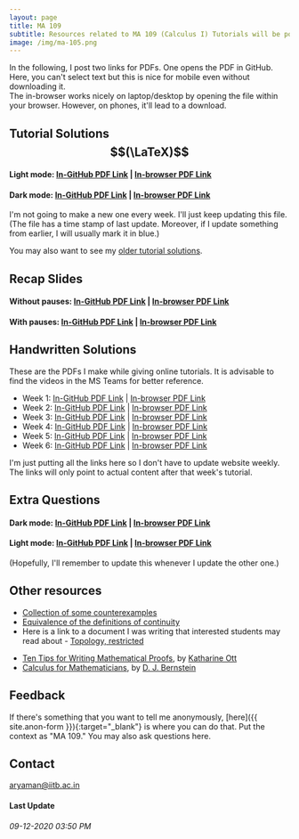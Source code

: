 ```yaml
---
layout: page
title: MA 109
subtitle: Resources related to MA 109 (Calculus I) Tutorials will be posted here
image: /img/ma-105.png
---
```


In the following, I post two links for PDFs. One opens the PDF in GitHub. Here, you can't select text but this is nice for mobile even without downloading it.  
The in-browser works nicely on laptop/desktop by opening the file within your browser. However, on phones, it'll lead to a download.

## Tutorial Solutions $$(\LaTeX)$$
#### Light mode: [In-GitHub PDF Link](https://github.com/aryamanmaithani/ma-109-tut/blob/master/tut-solutions.pdf) | [In-browser PDF Link](https://aryamanmaithani.github.io/ma-109-tut/tut-solutions.pdf)
#### Dark mode: [In-GitHub PDF Link](https://github.com/aryamanmaithani/ma-109-tut/blob/master/tut-solutions-dark.pdf) | [In-browser PDF Link](https://aryamanmaithani.github.io/ma-109-tut/tut-solutions-dark.pdf)

I'm not going to make a new one every week. I'll just keep updating this file. (The file has a time stamp of last update. Moreover, if I update something from earlier, I will usually mark it in blue.)  

You may also want to see my [older tutorial solutions](/tuts/ma-105).

## Recap Slides

#### Without pauses: [In-GitHub PDF Link](https://github.com/aryamanmaithani/ma-109-tut/blob/master/recap.pdf) | [In-browser PDF Link](https://aryamanmaithani.github.io/ma-109-tut/recap.pdf)
#### With pauses: [In-GitHub PDF Link](https://github.com/aryamanmaithani/ma-109-tut/blob/master/recap-with-pauses.pdf) | [In-browser PDF Link](https://aryamanmaithani.github.io/ma-109-tut/recap-with-pauses.pdf)

## Handwritten Solutions
These are the PDFs I make while giving online tutorials. It is advisable to find the videos in the MS Teams for better reference.

* Week 1: [In-GitHub PDF Link](https://github.com/aryamanmaithani/ma-109-tut/blob/master/handwritten/1.pdf) \| [In-browser PDF Link](https://aryamanmaithani.github.io/ma-109-tut/handwritten/1.pdf)
* Week 2: [In-GitHub PDF Link](https://github.com/aryamanmaithani/ma-109-tut/blob/master/handwritten/2.pdf) \| [In-browser PDF Link](https://aryamanmaithani.github.io/ma-109-tut/handwritten/2.pdf)
* Week 3: [In-GitHub PDF Link](https://github.com/aryamanmaithani/ma-109-tut/blob/master/handwritten/3.pdf) \| [In-browser PDF Link](https://aryamanmaithani.github.io/ma-109-tut/handwritten/3.pdf)
* Week 4: [In-GitHub PDF Link](https://github.com/aryamanmaithani/ma-109-tut/blob/master/handwritten/4.pdf) \| [In-browser PDF Link](https://aryamanmaithani.github.io/ma-109-tut/handwritten/4.pdf)
* Week 5: [In-GitHub PDF Link](https://github.com/aryamanmaithani/ma-109-tut/blob/master/handwritten/5.pdf) \| [In-browser PDF Link](https://aryamanmaithani.github.io/ma-109-tut/handwritten/5.pdf)
* Week 6: [In-GitHub PDF Link](https://github.com/aryamanmaithani/ma-109-tut/blob/master/handwritten/6.pdf) \| [In-browser PDF Link](https://aryamanmaithani.github.io/ma-109-tut/handwritten/6.pdf)

I'm just putting all the links here so I don't have to update website weekly. The links will only point to actual content after that week's tutorial.

## Extra Questions
#### Dark mode: [In-GitHub PDF Link](https://github.com/aryamanmaithani/ma-109-tut/blob/master/extra.pdf) | [In-browser PDF Link](https://aryamanmaithani.github.io/ma-109-tut/extra.pdf)
#### Light mode: [In-GitHub PDF Link](https://github.com/aryamanmaithani/ma-109-tut/blob/master/extra-light.pdf) | [In-browser PDF Link](https://aryamanmaithani.github.io/ma-109-tut/extra-light.pdf)
(Hopefully, I'll remember to update this whenever I update the other one.)

## Other resources
* [Collection of some counterexamples](https://github.com/aryamanmaithani/ma-105-tut/blob/master/Additional%20resources/Counterexamples.pdf) 
* [Equivalence of the definitions of continuity](https://github.com/aryamanmaithani/ma-105-tut/blob/master/Equivalence%20of%20the%20two%20definitions%20of%20continuity.pdf)
* Here is a link to a document I was writing that interested students may read about - [Topology, restricted](https://github.com/aryamanmaithani/ma-105-tut/blob/master/Additional%20resources/Topology%2C%20restricted.pdf) 
<!-- * [A slightly different definition of Riemann integration](https://github.com/aryamanmaithani/ma-105-tut/blob/master/Additional%20resources/Integration%20with%20tagged%20partition.pdf) -->
<!-- * [A precise definition of simply-connected sets](https://github.com/aryamanmaithani/ma-105-tut/blob/master/Additional%20resources/Simply%20connected%20sets.pdf) -->
* [Ten Tips for Writing Mathematical Proofs](https://drive.google.com/file/d/1yh3nIm9_oSY8KKl2gktmZT22EHIWikiQ/view), by [Katharine Ott](https://www.bates.edu/faculty-expertise/profile/katharine-a-ott/)
* [Calculus for Mathematicians](https://cr.yp.to/papers/calculus.pdf), by [D. J. Bernstein](https://cr.yp.to/djb.html)
<!-- * [A geometric approach to saddle points of surfaces](http://www.math.iitb.ac.in/~srg/preprints/TechPaperGhorpade-1.pdf), by [Sudhir R. Ghorpade](http://www.math.iitb.ac.in/~srg/) and [Balmohan V. Limaye](http://www.math.iitb.ac.in/~bvl/). However, note that this is **not** the definition that we will be following in this course. -->

## Feedback
If there's something that you want to tell me anonymously, [here]({{ site.anon-form }}){:target="_blank"} is where you can do that. Put the context as "MA 109." You may also ask questions here.   
<!-- [Here](/tuts/ma-109/responses) are my responses to some of your responses. -->

## Contact
[aryaman@iitb.ac.in](mailto:aryaman@iitb.ac.in)  

#### Last Update
###### 09-12-2020 03:50 PM